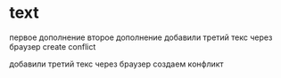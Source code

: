 # text
первое дополнение
второе дополнение
добавили третий текс через браузер create conflict

добавили третий текс через браузер создаем конфликт
